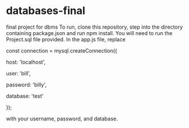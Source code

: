 # databases-final
final project for dbms 
To run, clone this repository, step into the directory containing package.json and run npm install. You will need to run the Project.sql file provided. In the app.js file, 
replace 

const connection = mysql.createConnection({

  host: 'localhost',

  user: 'bill',

  password: 'billy',

  database: 'test'

});

with your username, password, and database. 
